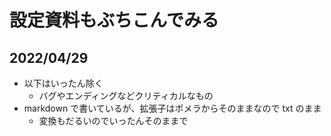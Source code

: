 # 設定資料もぶちこんでみる

## 2022/04/29
- 以下はいったん除く
    - バグやエンディングなどクリティカルなもの
- markdown で書いているが、拡張子はポメラからそのままなので txt のまま
    - 変換もだるいのでいったんそのままで
